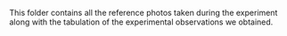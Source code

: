 This folder contains all the reference photos taken during the experiment along with the tabulation of the experimental 
observations we obtained.
